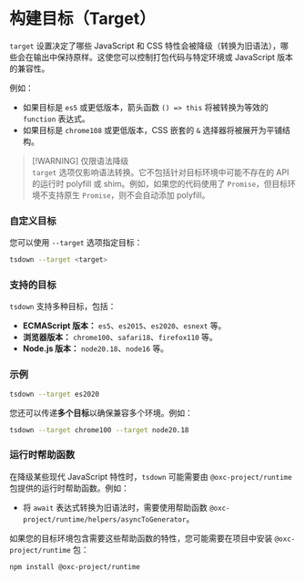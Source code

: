# 构建目标（Target）

`target` 设置决定了哪些 JavaScript 和 CSS 特性会被降级（转换为旧语法），哪些会在输出中保持原样。这使您可以控制打包代码与特定环境或 JavaScript 版本的兼容性。

例如：

- 如果目标是 `es5` 或更低版本，箭头函数 `() => this` 将被转换为等效的 `function` 表达式。
- 如果目标是 `chrome108` 或更低版本，CSS 嵌套的 `&` 选择器将被展开为平铺结构。

> [!WARNING] 仅限语法降级  
> `target` 选项仅影响语法转换。它不包括针对目标环境中可能不存在的 API 的运行时 polyfill 或 shim。例如，如果您的代码使用了 `Promise`，但目标环境不支持原生 `Promise`，则不会自动添加 polyfill。

### 自定义目标

您可以使用 `--target` 选项指定目标：

```bash
tsdown --target <target>
```

### 支持的目标

`tsdown` 支持多种目标，包括：

- **ECMAScript 版本：** `es5`、`es2015`、`es2020`、`esnext` 等。
- **浏览器版本：** `chrome100`、`safari18`、`firefox110` 等。
- **Node.js 版本：** `node20.18`、`node16` 等。

### 示例

```bash
tsdown --target es2020
```

您还可以传递**多个目标**以确保兼容多个环境。例如：

```bash
tsdown --target chrome100 --target node20.18
```

### 运行时帮助函数

在降级某些现代 JavaScript 特性时，`tsdown` 可能需要由 `@oxc-project/runtime` 包提供的运行时帮助函数。例如：

- 将 `await` 表达式转换为旧语法时，需要使用帮助函数 `@oxc-project/runtime/helpers/asyncToGenerator`。

如果您的目标环境包含需要这些帮助函数的特性，您可能需要在项目中安装 `@oxc-project/runtime` 包：

```bash
npm install @oxc-project/runtime
```

